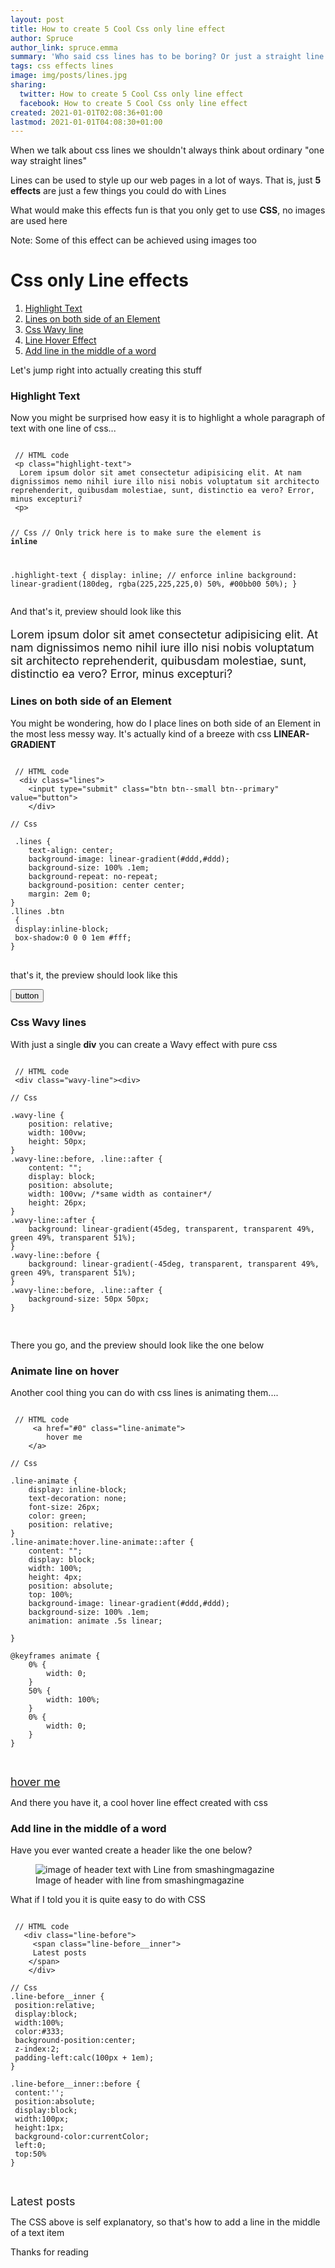 ```yaml
---
layout: post
title: How to create 5 Cool Css only line effect
author: Spruce
author_link: spruce.emma
summary: 'Who said css lines has to be boring? Or just a straight line'
tags: css effects lines
image: img/posts/lines.jpg
sharing:
  twitter: How to create 5 Cool Css only line effect
  facebook: How to create 5 Cool Css only line effect
created: 2021-01-01T02:08:36+01:00
lastmod: 2021-01-01T04:08:30+01:00
---
```


<p class="lead">
When we talk about css lines we shouldn't always think about ordinary "one way straight lines"
</p>

<p>
Lines can be used to style up our web pages in a lot of ways. That is, just <b>5 effects</b> are just a few things you could do with Lines
</p>

<p>
What would make this effects fun is that you only get to use <b>CSS</b>, no images are used here
</p>

<p class="mark-text">
Note: Some of this effect can be achieved using images too
</p>

<h1>
Css only Line effects
</h1>
<ol>
<li>
 <a href="#highlight-text">
Highlight Text
</a>
</li>
<li>
 <a href="#line-both-side">
Lines on both side of an Element
</a>
</li>
<li>
 <a href="#wavy-line">
Css Wavy line
</a>
</li>
<li>
 <a href="#line-hover">
Line Hover Effect
</a>
</li>
<li>
 <a href="#line-one-side">
Add line in the middle of a word
</a>
</li>
</ol>
<p></p>
<p>
Let's jump right into actually creating this stuff
</p>

<h3 id="highlight-text">
Highlight Text
</h3>
<p>
Now you might be surprised how easy it is to highlight a whole paragraph of text with one line of css...
</p>
<pre class="language-html">
<code class="language-html">
 // HTML code
 &lt;p class="highlight-text"&gt;
  Lorem ipsum dolor sit amet consectetur adipisicing elit. At nam dignissimos nemo nihil iure illo nisi nobis voluptatum sit architecto reprehenderit, quibusdam molestiae, sunt, distinctio ea vero? Error, minus excepturi?
 &lt;p&gt;

// Css 
// Only trick here is to make sure the element is <b>inline</b>

 .highlight-text {
 display: inline; // enforce inline
background: linear-gradient(180deg, rgba(225,225,225,0) 50%, #00bb00 50%);
}
</code>
</pre>
<p></p>
<p>
And that's it, preview should look like this
</p>
<p class="mark-text" style="border: 2px solid #ccx; font-size: 18px">
 Lorem ipsum dolor sit amet consectetur adipisicing elit. At nam dignissimos nemo nihil iure illo nisi nobis voluptatum sit architecto reprehenderit, quibusdam molestiae, sunt, distinctio ea vero? Error, minus excepturi? 
</p>

<h3 id="line-both-side">
Lines on both side of an Element
</h3>
<p>
You might be wondering, how do I place lines on both side of an Element in the most less messy way. It's actually kind of a breeze with css <b>LINEAR-GRADIENT</b>
</p>

<pre class="language-html">
<code class="language-html">
 // HTML code
  &lt;div class="lines"&gt;
    &lt;input type="submit" class="btn btn--small btn--primary" value="button"&gt;
    &lt;/div&gt;

// Css 

 .lines {
    text-align: center;
    background-image: linear-gradient(#ddd,#ddd);
    background-size: 100% .1em;
    background-repeat: no-repeat;
    background-position: center center;
    margin: 2em 0;
}
.llines .btn
 {
 display:inline-block;
 box-shadow:0 0 0 1em #fff;
} 
</code>
</pre>
<p></p>
<p> that's it, the preview should look like this
</p>
<div style="border: 2px solid #ccx; font-size: 18px">
 <div class="lines">
        <input type="submit" class="btn btn--small btn--primary" value="button">
    </div> 
</div>
<p></p>

<h3 id="wavy-line">
Css Wavy lines
</h3>
<p>
With just a single <b>div</b> you can create a Wavy effect with pure css
</p>

 <pre class="language-html">
<code class="language-html">
 // HTML code
 &lt;div class="wavy-line"&gt;&lt;div&gt;

// Css

.wavy-line {
    position: relative;
    width: 100vw;
    height: 50px;
}
.wavy-line::before, .line::after {
    content: "";
    display: block;
    position: absolute;
    width: 100vw; /*same width as container*/
    height: 26px;
}
.wavy-line::after {
    background: linear-gradient(45deg, transparent, transparent 49%, green 49%, transparent 51%);
}
.wavy-line::before {
    background: linear-gradient(-45deg, transparent, transparent 49%, green 49%, transparent 51%);
}
.wavy-line::before, .line::after {
    background-size: 50px 50px;
}

</code>
</pre>
<p></p>

<p>
There you go, and the preview should look like the one below
</p>
<div style="border: 2px solid #ccx; font-size: 18px">
 <div class="wavy-line"></div>
    </div> 


<h3 id="line-hover">
Animate line on hover
</h3>
<p>
Another cool thing you can do with css lines is animating them....
</p>

 <pre class="language-html">
<code class="language-html">
 // HTML code
     &lt;a href="#0" class="line-animate"&gt;
        hover me
    &lt;/a&gt;

// Css

.line-animate {
    display: inline-block;
    text-decoration: none;
    font-size: 26px;
    color: green;
    position: relative;
}
.line-animate:hover.line-animate::after {
    content: "";
    display: block;
    width: 100%;
    height: 4px;
    position: absolute;
    top: 100%;
    background-image: linear-gradient(#ddd,#ddd);
    background-size: 100% .1em;
    animation: animate .5s linear;

}

@keyframes animate {
    0% {
        width: 0;
    }
    50% {
        width: 100%;
    }
    0% {
        width: 0;
    }
}

</code>
</pre>
<p></p>

 <div style="border: 2px solid #ccx; font-size: 18px">
 <a href="#0" class="line-animate">
        hover me
    </a> 
    </div>
<p>
And there you have it, a cool hover line effect created with css
</p>

<h3 id="line-one-side">
Add line in the middle of a word
</h3>

<p>
Have you ever wanted create a header like the one below?
</p>
 <figure class="p-article__img">
  <img src="{{ site.baseurl }}/assets/img/posts/line-article.jpg" alt="image of header text with Line from smashingmagazine" />

<figcaption>
Image of header with line from smashingmagazine
</figcaption>
 </figure>

<p>
What if I told you it is quite easy to do with CSS 
</p>

 <pre class="language-html">
<code class="language-html">
 // HTML code
   &lt;div class="line-before"&gt;
     &lt;span class="line-before__inner"&gt;
     Latest posts
    &lt;/span&gt;
    &lt;/div&gt;

// Css 
.line-before__inner {
 position:relative;
 display:block;
 width:100%;
 color:#333;
 background-position:center;
 z-index:2;
 padding-left:calc(100px + 1em);
}

.line-before__inner::before {
 content:'';
 position:absolute;
 display:block;
 width:100px;
 height:1px;
 background-color:currentColor;
 left:0;
 top:50%
} 

</code>
</pre>
<p></p> 

 <div style="border: 2px solid #ccx; font-size: 18px">
 <div class="line-before">
        <span class="line-before__inner">
   Latest posts
    </span>
    </div> 
    </div> 
<p></p>
<p>
The CSS above is self explanatory, so that's how to add a line in the middle of a text item
</p>

<p>
Thanks for reading
</p>